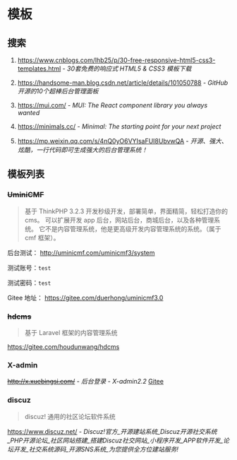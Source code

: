 # 模板

## 搜索

1. https://www.cnblogs.com/lhb25/p/30-free-responsive-html5-css3-templates.html - *30套免费的响应式 HTML5 & CSS3 模板下载*

2. https://handsome-man.blog.csdn.net/article/details/101050788 - *GitHub开源的10个超棒后台管理面板*

3. https://mui.com/ - *MUI: The React component library you always wanted*

4. https://minimals.cc/ - *Minimal: The starting point for your next project*

5. https://mp.weixin.qq.com/s/4nQ0yO6VYIsaFUI8UbvwQA - *开源、强大、炫酷，一行代码即可生成强大的后台管理系统！*

## 模板列表

### ~~UminiCMF~~

> 基于 ThinkPHP 3.2.3
> 开发秒级开发，部署简单，界面精简，轻松打造你的 cms。
> 可以扩展开发 app 后台，网站后台，商城后台，以及各种管理系统。
> 它不是内容管理系统，他是更高级开发内容管理系统的系统。（属于 cmf 框架）。

后台测试：
http://uminicmf.com/uminicmf3/system

测试账号：`test`

测试密码：`test`

Gitee 地址：
https://gitee.com/duerhong/uminicmf3.0

### ~~hdcms~~

> 基于 Laravel 框架的内容管理系统

https://gitee.com/houdunwang/hdcms

### X-admin

~~http://x.xuebingsi.com/~~ - *后台登录 - X-admin2.2* [Gitee](https://gitee.com/daniuit/X-admin)

### discuz

> discuz! 通用的社区论坛软件系统

https://www.discuz.net/ - *Discuz!官方_开源建站系统_Discuz开源社交系统_PHP开源论坛_社区网站搭建_搭建Discuz社交网站_小程序开发_APP软件开发_论坛开发_社交系统源码_开源SNS系统_为您提供全方位建站服务!*
